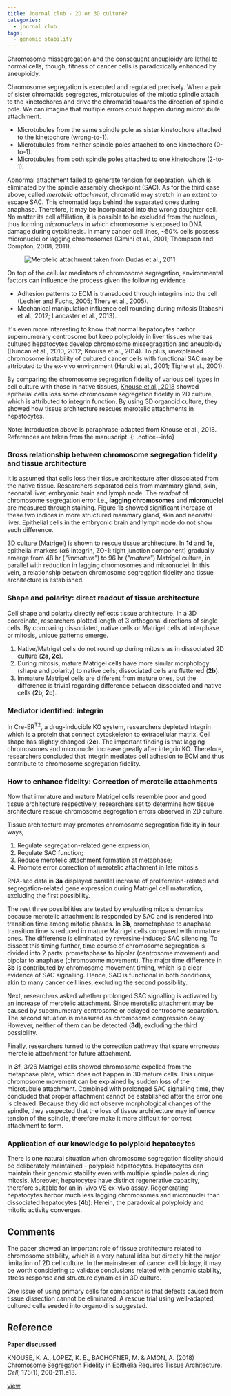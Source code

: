 ```yaml
---
title: Journal club - 2D or 3D culture?
categories:
  - journal club
tags:
  - genomic stability
---
```


Chromosome missegregation and the consequent aneuploidy are lethal to normal cells, though, fitness of cancer cells is paradoxically enhanced by aneuploidy. 

Chromosome segregation is executed and regulated precisely. When a pair of sister chromatids segregates, microtubules of the mitotic spindle attach to the kinetochores and drive the chromatid towards the direction of spindle pole. We can imagine that multiple errors could happen during microtubule attachment.

- Microtubules from the same spindle pole as sister kinetochore attached to the kinetochore (wrong-to-1).
- Microtubules from neither spindle poles attached to one kinetochore (0-to-1).
- Microtubules from both spindle poles attached to one kinetochore (2-to-1).

Abnormal attachment failed to generate tension for separation, which is eliminated by the spindle assembly checkpoint (SAC). As for the third case above, called _merotelic attachment_, chromatid may stretch in an extent to escape SAC. This chromatid lags behind the separated ones during anaphase. Therefore, it may be incorporated into the wrong daughter cell. No matter its cell affiliation, it is possible to be excluded from the nucleus, thus forming _micronucleus_ in which chromosome is exposed to DNA damage during cytokinesis. In many cancer cell lines, ~50% cells possess micronuclei or lagging chromosomes (Cimini et al., 2001; Thompson and Compton, 2008, 2011).

<figure>
  <img src="{{ '/assets/images/merotelic.jpg' | relative_url }}" alt="Merotelic attachment taken from Dudas et al., 2011">
</figure>

On top of the cellular mediators of chromosome segregation, environmental factors can influence the process given the following evidence

- Adhesion patterns to ECM is transduced through integrins into the cell (Lechler and Fuchs, 2005; Thery et al., 2005).
- Mechanical manipulation influence cell rounding during mitosis (Itabashi et al., 2012; Lancaster et al., 2013).

It's even more interesting to know that normal hepatocytes harbor supernumerary centrosome but keep polyploidy in liver tissues whereas cultured hepatocytes develop chromosome missegragation and aneuploidy (Duncan et al., 2010, 2012; Knouse et al., 2014). To plus, unexplained chromosome instability of cultured cancer cells with functional SAC may be attributed to the ex-vivo environment (Haruki et al., 2001; Tighe et al., 2001).

By comparing the chromosome segregation fidelity of various cell types in cell culture with those in native tissues, [Knouse et al., 2018](https://doi.org/10.1016/j.cell.2018.07.042) showed epithelial cells loss some chromosome segregation fidelity in 2D culture, which is attributed to integrin function. By using 3D organoid culture, they showed how tissue architecture rescues merotelic attachments in hepatocytes.

Note: Introduction above is paraphrase-adapted from Knouse et al., 2018. References are taken from the manuscript.
{: .notice--info}

### Gross relationship between chromosome segregation fidelity and tissue architecture

It is assumed that cells loss their tissue architecture after dissociated from the native tissue. Researchers separated cells from mammary gland, skin, neonatal liver, embryonic brain and lymph node. The _readout_ of chromosome segregation error i.e., **lagging chromosomes** and **micronuclei** are measured through staining. Figure **1b** showed significant increase of these two indices in more structured mammary gland, skin and neonatal liver. Epithelial cells in the embryonic brain and lymph node do not show such difference.

3D culture (Matrigel) is shown to rescue tissue architecture. In **1d** and **1e**, epithelial markers ($\alpha6$ Integrin, ZO-1: tight junction component) gradually emerge from 48 hr (_"immature"_) to 96 hr (_"mature"_) Matrigel culture, in parallel with reduction in lagging chromosomes and micronuclei. In this vein, a relationship between chromosome segregation fidelity and tissue architecture is established.

### Shape and polarity: direct readout of tissue architecture

Cell shape and polarity directly reflects tissue architecture. In a 3D coordinate, researchers plotted length of 3 orthogonal directions of single cells. By comparing dissociated, native cells or Matrigel cells at interphase or mitosis, unique patterns emerge.

1. Native/Matrigel cells do not round up during mitosis as in dissociated 2D culture (**2a, 2c**).
2. During mitosis, mature Matrigel cells have more similar morphology (shape and polarity) to native cells; dissociated cells are flattened (**2b**).
3. Immature Matrigel cells are different from mature ones, but the difference is trivial regarding difference between dissociated and native cells (**2b, 2c**).

### Mediator identified: integrin

In Cre-ER<sup>T2</sup>, a drug-inducible KO system, researchers depleted integrin which is a protein that connect cytoskeleton to extracellular matrix. Cell shape has slightly changed (**2e**). The important finding is that lagging chromosomes and micronuclei increase greatly after integrin KO. Therefore, researchers concluded that integrin mediates cell adhesion to ECM and thus contribute to chromosome segregation fidelity.

### How to enhance fidelity: Correction of merotelic attachments

Now that immature and mature Matrigel cells resemble poor and good tissue architecture respectively, researchers set to determine how tissue architecture rescue chromosome segregation errors observed in 2D culture.

Tissue architecture may promotes chromosome segregation fidelity in four ways,

1. Regulate segregation-related gene expression;
2. Regulate SAC function;
3. Reduce merotelic attachment formation at metaphase;
4. Promote error correction of merotelic attachment in late mitosis.

RNA-seq data in **3a** displayed parallel increase of proliferation-related and segregation-related gene expression during Matrigel cell maturation, excluding the first possibility.

The rest three possibilities are tested by evaluating mitosis dynamics because merotelic attachment is responded by SAC and is rendered into transition time among mitotic phases. In **3b**, prometaphase to anaphase transition time is reduced in mature Matrigel cells compared with immature ones. The difference is eliminated by reversine-induced SAC silencing. To dissect this timing further, time course of chromosome segregation is divided into 2 parts: prometaphase to bipolar (centrosome movement) and bipolar to anaphase (chromosome movement). The major time difference in **3b** is contributed by chromosome movement timing, which is a clear evidence of SAC signalling. Hence, SAC is functional in both conditions, akin to many cancer cell lines, excluding the second possibility.

Next, researchers asked whether prolonged SAC signalling is activated by an increase of merotelic attachment. Since merotelic attachment may be caused by supernumerary centrosome or delayed centrosome separation. The second situation is measured as chromosome congression delay. However, neither of them can be detected (**3d**), excluding the third possibility.

Finally, researchers turned to the correction pathway that spare erroneous merotelic attachment for future attachment. 

In **3f**, 3/26 Matrigel cells showed chromosome expelled from the metaphase plate, which does not happen in 30 mature cells. This unique chromosome movement can be explained by sudden loss of the microtubule attachment. Combined with prolonged SAC signalling time, they concluded that proper attachment cannot be established after the error one is cleaved. Because they did not observe morphological changes of the spindle, they suspected that the loss of tissue architecture may influence tension of the spindle, therefore make it more difficult for correct attachment to form.

### Application of our knowledge to polyploid hepatocytes

There is one natural situation when chromosome segregation fidelity should be deliberately maintained - polyploid hepatocytes. Hepatocytes can maintain their genomic stability even with multiple spindle poles during mitosis. Moreover, hepatocytes have distinct regenerative capacity, therefore suitable for an in-vivo VS ex-vivo assay. Regenerating hepatocytes harbor much less lagging chromosomes and micronuclei than dissociated hepatocytes (**4b**). Herein, the paradoxical polyploidy and mitotic activity converges.


## Comments

The paper showed an important role of tissue architecture related to chromosome stability, which is a very natural idea but directly hit the major limitation of 2D cell culture. In the mainstream of cancer cell biology, it may be worth considering to validate conclusions related with genomic stability, stress response and structure dynamics in 3D culture.

One issue of using primary cells for comparison is that defects caused from tissue dissection cannot be eliminated. A rescue trial using well-adapted, cultured cells seeded into organoid is suggested.

## Reference
**Paper discussed**

KNOUSE, K. A., LOPEZ, K. E., BACHOFNER, M. & AMON, A. (2018) Chromosome Segregation Fidelity in Epithelia Requires Tissue Architecture. _Cell_, 175(1), 200-211.e13.

[view](https://doi.org/10.1016/j.cell.2018.07.042)